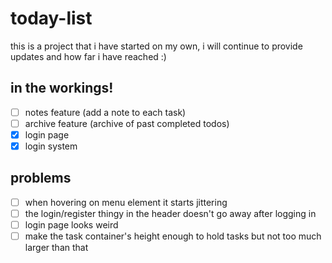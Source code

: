 # today-list
this is a project that i have started on my own, i will continue to provide updates and how far i have reached :)

## in the workings!
- [ ] notes feature (add a note to each task)
- [ ] archive feature (archive of past completed todos)
- [x] login page
- [x] login system

## problems
- [ ] when hovering on menu element it starts jittering
- [ ] the login/register thingy in the header doesn't go away after logging in
- [ ] login page looks weird
- [ ] make the task container's height enough to hold tasks but not too much larger than that
